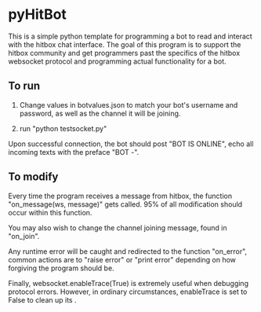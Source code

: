 # pyHitBot

This is a simple python template for programming a bot to read and interact with the hitbox chat interface. The goal of this program is to support the hitbox community and get programmers past the specifics of the hitbox websocket protocol and programming actual functionality for a bot.

## To run

1. Change values in botvalues.json to match your bot's username and password, as well as the channel it will be joining.

2. run "python testsocket.py"

Upon successful connection, the bot should post "BOT IS ONLINE", echo all incoming texts with the preface "BOT -".

## To modify

Every time the program receives a message from hitbox, the function "on_message(ws, message)" gets called. 95% of all modification should occur within this function.

You may also wish to change the channel joining message, found in "on_join".

Any runtime error will be caught and redirected to the function "on_error", common actions are to "raise error" or "print error" depending on how forgiving the program should be.

Finally, websocket.enableTrace(True) is extremely useful when debugging protocol errors. However, in ordinary circumstances, enableTrace is set to False to clean up its .